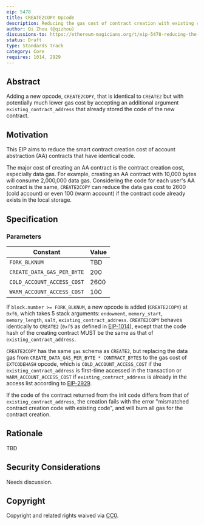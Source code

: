 ```yaml
---
eip: 5478
title: CREATE2COPY Opcode
description: Reducing the gas cost of contract creation with existing code
author: Qi Zhou (@qizhou)
discussions-to: https://ethereum-magicians.org/t/eip-5478-reducing-the-gas-cost-of-contract-creation-with-existing-code/10419
status: Draft
type: Standards Track
category: Core
requires: 1014, 2929
---
```


## Abstract

Adding a new opcode, `CREATE2COPY`, that is identical to `CREATE2` but with potentially much lower gas cost by accepting an additional argument `existing_contract_address` that already stored the code of the new contract.

## Motivation

This EIP aims to reduce the smart contract creation cost of account abstraction (AA) contracts that have identical code.

The major cost of creating an AA contract is the contract creation cost, especially data gas. For example, creating an AA contract with 10,000 bytes will consume 2,000,000 data gas. Considering the code for each user's AA contract is the same, `CREATE2COPY` can reduce the data gas cost to 2600 (cold account) or even 100 (warm account) if the contract code already exists in the local storage.

## Specification

### Parameters

| Constant                     | Value            |
| ---------------------------- | ---------------- |
| `FORK_BLKNUM`                | TBD              |
| `CREATE_DATA_GAS_PER_BYTE`   | 200              |
| `COLD_ACCOUNT_ACCESS_COST`   | 2600             |
| `WARM_ACCOUNT_ACCESS_COST`   | 100              |

If `block.number >= FORK_BLKNUM`, a new opcode is added (`CREATE2COPY`) at `0xf6`, which takes 5 stack arguments: `endowment`, `memory_start`, `memory_length`, `salt`, `existing_contract_address`. `CREATE2COPY` behaves identically to `CREATE2` (`0xf5` as defined in [EIP-1014](./eip-1014.md)), except that the code hash of the creating contract MUST be the same as that of `existing_contract_address`.

`CREATE2COPY` has the same `gas` schema as `CREATE2`, but replacing the data gas from `CREATE_DATA_GAS_PER_BYTE * CONTRACT_BYTES` to the gas cost of `EXTCODEHASH` opcode, which is `COLD_ACCOUNT_ACCESS_COST` if the `existing_contract_address` is first-time accessed in the transaction or `WARM_ACCOUNT_ACCESS_COST` if `existing_contract_address` is already in the access list according to [EIP-2929](./eip-2929.md).

If the code of the contract returned from the init code differs from that of `existing_contract_address`, the creation fails with the error "mismatched contract creation code with existing code", and will burn all gas for the contract creation.
## Rationale

TBD
## Security Considerations

Needs discussion.

## Copyright

Copyright and related rights waived via [CC0](../LICENSE.md).
